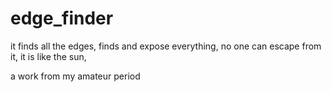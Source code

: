 # edge_finder

it finds all the edges, 
finds and expose everything, 
no one can escape from it, 
it is like the sun, 

a work from my amateur period
